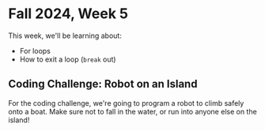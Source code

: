 # Fall 2024, Week 5

This week, we'll be learning about:

* For loops
* How to exit a loop (`break` out)

## Coding Challenge: Robot on an Island

For the coding challenge, we're going to program a robot to
climb safely onto a boat. Make sure not to fall in the water,
or run into anyone else on the island!
